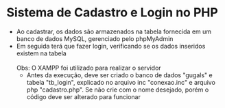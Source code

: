 # Sistema de Cadastro e Login no PHP
- Ao cadastrar, os dados são armazenados na tabela fornecida em um banco de dados MySQL, gerenciado pelo phpMyAdmin
- Em seguida terá que fazer login, verificando se os dados inseridos existem na tabela<br/><br/>
  Obs: O XAMPP foi utilizado para realizar o servidor 
  - Antes da execução, deve ser criado o banco de dados "gugals" e tabela "tb_login", explicado no arquivo inc "conexao.inc" e arquivo php "cadastro.php". Se não crie com o nome desejado, porém o código deve ser alterado para funcionar

